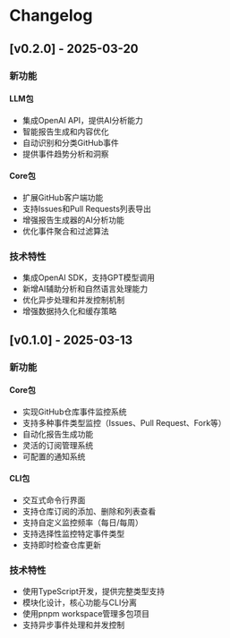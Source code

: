 # Changelog

## [v0.2.0] - 2025-03-20

### 新功能

#### LLM包
- 集成OpenAI API，提供AI分析能力
- 智能报告生成和内容优化
- 自动识别和分类GitHub事件
- 提供事件趋势分析和洞察

#### Core包
- 扩展GitHub客户端功能
- 支持Issues和Pull Requests列表导出
- 增强报告生成器的AI分析功能
- 优化事件聚合和过滤算法

### 技术特性
- 集成OpenAI SDK，支持GPT模型调用
- 新增AI辅助分析和自然语言处理能力
- 优化异步处理和并发控制机制
- 增强数据持久化和缓存策略

## [v0.1.0] - 2025-03-13

### 新功能

#### Core包
- 实现GitHub仓库事件监控系统
- 支持多种事件类型监控（Issues、Pull Request、Fork等）
- 自动化报告生成功能
- 灵活的订阅管理系统
- 可配置的通知系统

#### CLI包
- 交互式命令行界面
- 支持仓库订阅的添加、删除和列表查看
- 支持自定义监控频率（每日/每周）
- 支持选择性监控特定事件类型
- 支持即时检查仓库更新

### 技术特性
- 使用TypeScript开发，提供完整类型支持
- 模块化设计，核心功能与CLI分离
- 使用pnpm workspace管理多包项目
- 支持异步事件处理和并发控制